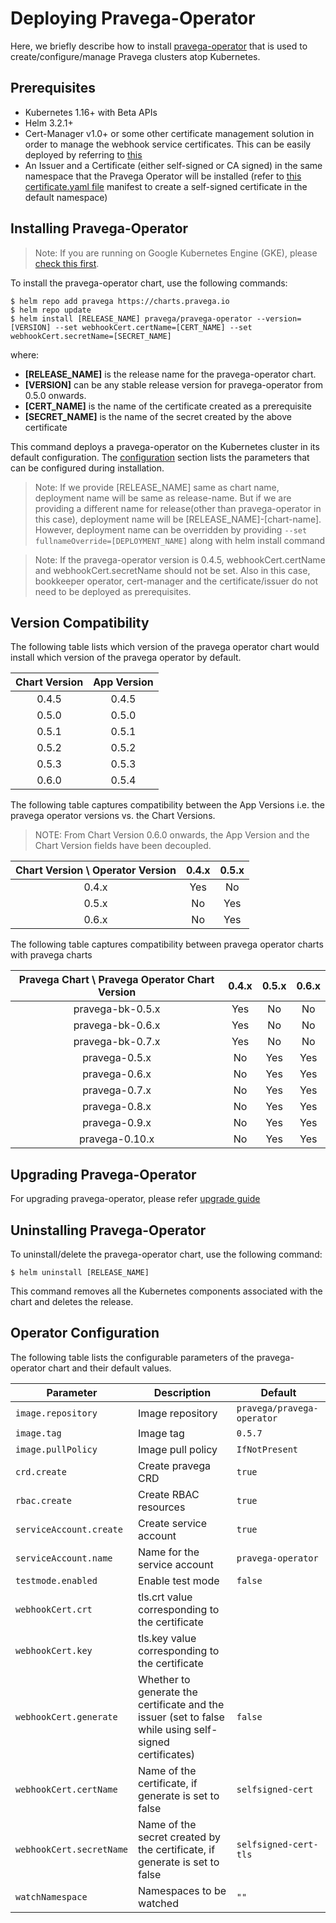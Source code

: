 # Deploying Pravega-Operator

Here, we briefly describe how to install [pravega-operator](https://github.com/pravega/pravega-operator) that is used to create/configure/manage Pravega clusters atop Kubernetes.

## Prerequisites
  - Kubernetes 1.16+ with Beta APIs
  - Helm 3.2.1+
  - Cert-Manager v1.0+ or some other certificate management solution in order to manage the webhook service certificates. This can be easily deployed by referring to [this](https://cert-manager.io/docs/installation/kubernetes/)
  - An Issuer and a Certificate (either self-signed or CA signed) in the same namespace that the Pravega Operator will be installed (refer to [this certificate.yaml file](https://github.com/pravega/pravega-operator/blob/master/config/certmanager/certificate.yaml) manifest to create a self-signed certificate in the default namespace)

## Installing Pravega-Operator

> Note: If you are running on Google Kubernetes Engine (GKE), please [check this first](https://github.com/pravega/pravega-operator/blob/master/doc/development.md#installation-on-google-kubernetes-engine).

To install the pravega-operator chart, use the following commands:

```
$ helm repo add pravega https://charts.pravega.io
$ helm repo update
$ helm install [RELEASE_NAME] pravega/pravega-operator --version=[VERSION] --set webhookCert.certName=[CERT_NAME] --set webhookCert.secretName=[SECRET_NAME]
```
where:

- **[RELEASE_NAME]** is the release name for the pravega-operator chart.
- **[VERSION]** can be any stable release version for pravega-operator from 0.5.0 onwards.
- **[CERT_NAME]** is the name of the certificate created as a prerequisite
- **[SECRET_NAME]** is the name of the secret created by the above certificate

This command deploys a pravega-operator on the Kubernetes cluster in its default configuration. The [configuration](#operator-configuration) section lists the parameters that can be configured during installation.

>Note: If we provide [RELEASE_NAME] same as chart name, deployment name will be same as release-name. But if we are providing a different name for release(other than pravega-operator in this case), deployment name will be [RELEASE_NAME]-[chart-name]. However, deployment name can be overridden by providing `--set  fullnameOverride=[DEPLOYMENT_NAME]` along with helm install command

>Note: If the pravega-operator version is 0.4.5, webhookCert.certName and webhookCert.secretName should not be set. Also in this case, bookkeeper operator, cert-manager and the certificate/issuer do not need to be deployed as prerequisites.

## Version Compatibility

The following table lists which version of the pravega operator chart would install which version of the pravega operator by default.

| Chart Version | App Version |
| :-----------: | :---------: |
| 0.4.5 | 0.4.5 |
| 0.5.0 | 0.5.0 |
| 0.5.1 | 0.5.1 |
| 0.5.2 | 0.5.2 |
| 0.5.3 | 0.5.3 |
| 0.6.0 | 0.5.4 |

The following table captures compatibility between the App Versions i.e. the pravega operator versions vs. the Chart Versions.
> NOTE: From Chart Version 0.6.0 onwards, the App Version and the Chart Version fields have been decoupled.

| Chart Version \ Operator Version | 0.4.x | 0.5.x |
| :------------------------------: | :---: | :---: |
| 0.4.x | Yes | No |
| 0.5.x | No | Yes |
| 0.6.x | No | Yes |

The following table captures compatibility between pravega operator charts with pravega charts

| Pravega Chart \ Pravega Operator Chart Version | 0.4.x | 0.5.x | 0.6.x |
| :----------------------------------------------------: | :---: | :---: | :---: |
| pravega-bk-0.5.x | Yes | No | No |
| pravega-bk-0.6.x | Yes | No | No |
| pravega-bk-0.7.x | Yes | No | No |
| pravega-0.5.x | No | Yes | Yes |
| pravega-0.6.x | No | Yes | Yes |
| pravega-0.7.x | No | Yes | Yes |
| pravega-0.8.x | No | Yes | Yes |
| pravega-0.9.x | No | Yes | Yes |
| pravega-0.10.x | No | Yes | Yes |

## Upgrading Pravega-Operator

For upgrading pravega-operator, please refer [upgrade guide](https://github.com/pravega/pravega-operator/blob/master/doc/operator-upgrade.md)

## Uninstalling Pravega-Operator

To uninstall/delete the pravega-operator chart, use the following command:

```
$ helm uninstall [RELEASE_NAME]
```

This command removes all the Kubernetes components associated with the chart and deletes the release.

## Operator Configuration

The following table lists the configurable parameters of the pravega-operator chart and their default values.

| Parameter | Description | Default |
| ----- | ----------- | ------ |
| `image.repository` | Image repository | `pravega/pravega-operator` |
| `image.tag` | Image tag | `0.5.7` |
| `image.pullPolicy` | Image pull policy | `IfNotPresent` |
| `crd.create` | Create pravega CRD | `true` |
| `rbac.create` | Create RBAC resources | `true` |
| `serviceAccount.create` | Create service account | `true` |
| `serviceAccount.name` | Name for the service account | `pravega-operator` |
| `testmode.enabled` | Enable test mode | `false` |
| `webhookCert.crt` | tls.crt value corresponding to the certificate | |
| `webhookCert.key` | tls.key value corresponding to the certificate | |
| `webhookCert.generate` | Whether to generate the certificate and the issuer (set to false while using self-signed certificates) | `false` |
| `webhookCert.certName` | Name of the certificate, if generate is set to false | `selfsigned-cert` |
| `webhookCert.secretName` | Name of the secret created by the certificate, if generate is set to false | `selfsigned-cert-tls` |
| `watchNamespace` | Namespaces to be watched  | `""` |
